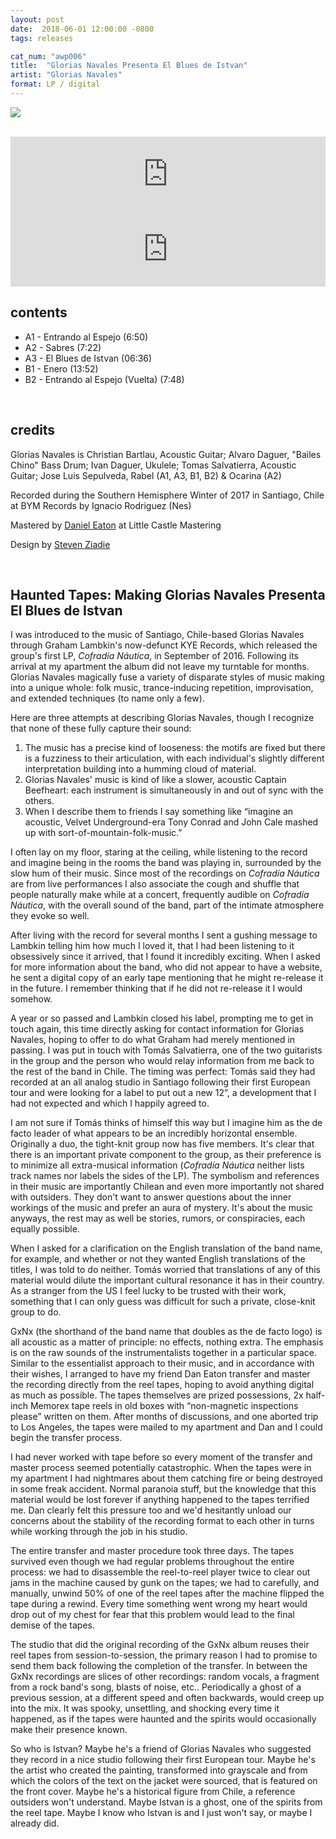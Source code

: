 ```yaml
---
layout: post
date:  2018-06-01 12:00:00 -0800
tags: releases

cat_num: "awp006"
title:  "Glorias Navales Presenta El Blues de Istvan"
artist: "Glorias Navales"
format: LP / digital
---
```


![](https://awavepress.com/assets/gxnx_cover_4web.jpg)

<br/>

<iframe style="border: 0; width: 100%; height: 120px;" src="https://bandcamp.com/EmbeddedPlayer/album=4238493971/size=large/bgcol=ffffff/linkcol=333333/tracklist=false/artwork=small/transparent=true/" seamless></iframe>

<br/>

<iframe style="border: 0; width: 100%; height: 120px;" src="https://bandcamp.com/EmbeddedPlayer/album=4238493971/size=large/bgcol=ffffff/linkcol=333333/tracklist=false/artwork=small/transparent=true/" seamless><a href="http://awavepress.bandcamp.com/album/glorias-navales-presenta-el-blues-de-istvan">Glorias Navales Presenta El Blues de Istvan by Glorias Navales</a></iframe>

<br/>

## contents

* A1 - Entrando al Espejo (6:50)
* A2 - Sabres (7:22)
* A3 - El Blues de Istvan (06:36)
* B1 - Enero (13:52)
* B2 - Entrando al Espejo (Vuelta) (7:48)

<br/>

## credits

Glorias Navales is Christian Bartlau, Acoustic Guitar; Alvaro Daguer, "Bailes Chino" Bass Drum; Ivan Daguer, Ukulele; Tomas Salvatierra, Acoustic Guitar; Jose Luis Sepulveda, Rabel (A1, A3, B1, B2) & Ocarina (A2)

Recorded during the Southern Hemisphere Winter of 2017 in Santiago, Chile at BYM Records by Ignacio Rodriguez (Nes)

Mastered by [Daniel Eaton](https://danielcastledine.com/) at Little Castle Mastering

Design by [Steven Ziadie](https://s-ziadie.com/)

<br/>

## Haunted Tapes: Making Glorias Navales Presenta El Blues de Istvan

I was introduced to the music of Santiago, Chile-based Glorias Navales through Graham Lambkin's now-defunct KYE Records, which released the group's first LP, *Cofradía Náutica*, in September of 2016. Following its arrival at my apartment the album did not leave my turntable for months. Glorias Navales magically fuse a variety of disparate styles of music making into a unique whole: folk music, trance-inducing repetition, improvisation, and extended techniques (to name only a few).

Here are three attempts at describing Glorias Navales, though I recognize that none of these fully capture their sound:

1. The music has a precise kind of looseness: the motifs are fixed but there is a fuzziness to their articulation, with each individual's slightly different interpretation building into a humming cloud of material.
2. Glorias Navales' music is kind of like a slower, acoustic Captain Beefheart: each instrument is simultaneously in and out of sync with the others.
3. When I describe them to friends I say something like “imagine an acoustic, Velvet Underground-era Tony Conrad and John Cale mashed up with sort-of-mountain-folk-music.”

I often lay on my floor, staring at the ceiling, while listening to the record and imagine being in the rooms the band was playing in, surrounded by the slow hum of their music. Since most of the recordings on *Cofradía Náutica* are from live performances I also associate the cough and shuffle that people naturally make while at a concert, frequently audible on *Cofradía Náutica*, with the overall sound of the band, part of the intimate atmosphere they evoke so well.

After living with the record for several months I sent a gushing message to Lambkin telling him how much I loved it, that I had been listening to it obsessively since it arrived, that I found it incredibly exciting. When I asked for more information about the band, who did not appear to have a website, he sent a digital copy of an early tape mentioning that he might re-release it in the future. I remember thinking that if he did not re-release it I would somehow.

A year or so passed and Lambkin closed his label, prompting me to get in touch again, this time directly asking for contact information for Glorias Navales, hoping to offer to do what Graham had merely mentioned in passing. I was put in touch with Tomás Salvatierra, one of the two guitarists in the group and the person who would relay information from me back to the rest of the band in Chile. The timing was perfect: Tomás said they had recorded at an all analog studio in Santiago following their first European tour and were looking for a label to put out a new 12”, a development that I had not expected and which I happily agreed to.

I am not sure if Tomás thinks of himself this way but I imagine him as the de facto leader of what appears to be an incredibly horizontal ensemble. Originally a duo, the tight-knit group now has five members. It's clear that there is an important private component to the group, as their preference is to minimize all extra-musical information (*Cofradía Náutica* neither lists track names nor labels the sides of the LP). The symbolism and references in their music are importantly Chilean and even more importantly not shared with outsiders. They don't want to answer questions about the inner workings of the music and prefer an aura of mystery. It's about the music anyways, the rest may as well be stories, rumors, or conspiracies, each equally possible.

When I asked for a clarification on the English translation of the band name, for example, and whether or not they wanted English translations of the titles, I was told to do neither. Tomás worried that translations of any of this material would dilute the important cultural resonance it has in their country. As a stranger from the US I feel lucky to be trusted with their work, something that I can only guess was difficult for such a private, close-knit group to do.

GxNx (the shorthand of the band name that doubles as the de facto logo) is all acoustic as a matter of principle: no effects, nothing extra. The emphasis is on the raw sounds of the instrumentalists together in a particular space. Similar to the essentialist approach to their music, and in accordance with their wishes, I arranged to have my friend Dan Eaton transfer and master the recording directly from the reel tapes, hoping to avoid anything digital as much as possible. The tapes themselves are prized possessions, 2x half-inch Memorex tape reels in old boxes with “non-magnetic inspections please” written on them. After months of discussions, and one aborted trip to Los Angeles, the tapes were mailed to my apartment and Dan and I could begin the transfer process.

I had never worked with tape before so every moment of the transfer and master process seemed potentially catastrophic. When the tapes were in my apartment I had nightmares about them catching fire or being destroyed in some freak accident. Normal paranoia stuff, but the knowledge that this material would be lost forever if anything happened to the tapes terrified me. Dan clearly felt this pressure too and we'd hesitantly unload our concerns about the stability of the recording format to each other in turns while working through the job in his studio.

The entire transfer and master procedure took three days. The tapes survived even though we had regular problems throughout the entire process: we had to disassemble the reel-to-reel player twice to clear out jams in the machine caused by gunk on the tapes; we had to carefully, and manually, unwind 50% of one of the reel tapes after the machine flipped the tape during a rewind. Every time something went wrong my heart would drop out of my chest for fear that this problem would lead to the final demise of the tapes.

The studio that did the original recording of the GxNx album reuses their reel tapes from session-to-session, the primary reason I had to promise to send them back following the completion of the transfer. In between the GxNx recordings are slices of other recordings: random vocals, a fragment from a rock band's song, blasts of noise, etc.. Periodically a ghost of a previous session, at a different speed and often backwards, would creep up into the mix. It was spooky, unsettling, and shocking every time it happened, as if the tapes were haunted and the spirits would occasionally make their presence known.

So who is Istvan? Maybe he's a friend of Glorias Navales who suggested they record in a nice studio following their first European tour. Maybe he's the artist who created the painting, transformed into grayscale and from which the colors of the text on the jacket were sourced, that is featured on the front cover. Maybe he's a historical figure from Chile, a reference outsiders won't understand. Maybe Istvan is a ghost, one of the spirits from the reel tape. Maybe I know who Istvan is and I just won't say, or maybe I already did.
